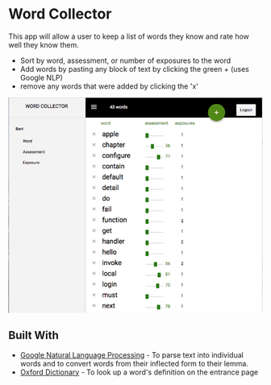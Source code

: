 # Word Collector

This app will allow a user to keep a list of words they know and rate how well they know them.
	
* Sort by word, assessment, or number of exposures to the word
* Add words by pasting any block of text by clicking the green + (uses Google NLP)
* remove any words that were added by clicking the 'x'

![Screenshot of Word Collector](/screenshots/words-screen-shot.png?raw=true "Word Collector")

## Built With

* [Google Natural Language Processing](https://cloud.google.com/natural-language/) - To parse text into individual words and to convert words from their inflected form to their lemma.
* [Oxford Dictionary](https://www.oxforddictionaries.com/) - To look up a word's definition on the entrance page